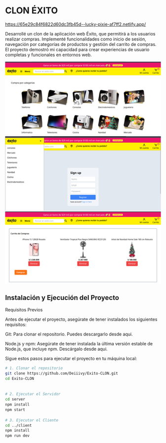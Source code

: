 # CLON ÉXITO

https://65e29c84f6822d60dc3fb45d--lucky-pixie-af7ff2.netlify.app/

Desarrollé un clon de la aplicación web Éxito, que permitirá a los usuarios realizar compras. Implementé funcionalidades como inicio de sesión, navegación por categorías de productos y gestión del carrito de compras. El proyecto demostró mi capacidad para crear experiencias de usuario completas y funcionales en entornos web.

![Alt text](client/src/images/image.png)
![Alt text](client/src/images/image-1.png)
![Alt text](client/src/images/image-3.png)

## Instalación y Ejecución del Proyecto
Requisitos Previos

Antes de ejecutar el proyecto, asegúrate de tener instalados los siguientes requisitos:

Git: Para clonar el repositorio. Puedes descargarlo desde aqui.

Node.js y npm: Asegúrate de tener instalada la última versión estable de Node.js, que incluye npm. Descárgalo desde aqui.

Sigue estos pasos para ejecutar el proyecto en tu máquina local:

```bash
# 1. Clonar el repositorio
git clone https://github.com/Deiiivy/Exito-CLON.git
cd Exito-CLON


# 2. Ejecutar el Servidor
cd server
npm install
npm start

# 3. Ejecutar el Cliente
cd ../client
npm install
npm run dev


